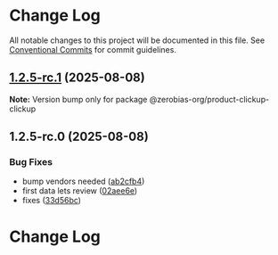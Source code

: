 # Change Log

All notable changes to this project will be documented in this file.
See [Conventional Commits](https://conventionalcommits.org) for commit guidelines.

## [1.2.5-rc.1](https://github.com/zerobias-org/product/compare/@zerobias-org/product-clickup-clickup@1.2.5-rc.0...@zerobias-org/product-clickup-clickup@1.2.5-rc.1) (2025-08-08)

**Note:** Version bump only for package @zerobias-org/product-clickup-clickup





## 1.2.5-rc.0 (2025-08-08)


### Bug Fixes

* bump vendors needed ([ab2cfb4](https://github.com/zerobias-org/product/commit/ab2cfb4a9cf2e3008e08b068f98011fec096c932))
* first data lets review ([02aee6e](https://github.com/zerobias-org/product/commit/02aee6e8c4f11675de7c63a00f4c8254a67a4dd7))
* fixes ([33d56bc](https://github.com/zerobias-org/product/commit/33d56bcaedf3fa5e3939a33c0fb57eda53539d05))





# Change Log

